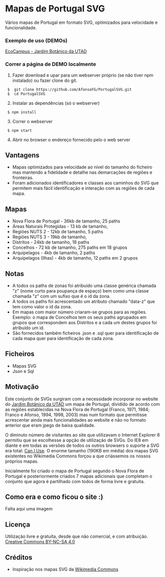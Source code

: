 # Mapas de Portugal  SVG
Vários mapas de Portugal em formato SVG, optimizados para velocidade e funcionalidade.


### Exemplo de uso (DEMOs)

[EcoCampus - Jardim Botânico da UTAD](https://ecocampus.utad.pt/jardimbotanico/especie/Pinus_pinaster)


### Correr a página de DEMO localmente

1) Fazer download e upar para um webserver próprio (se não tiver npm instalado) ou fazer clone do git.
```
 $  git clone https://github.com/AfonsoFG/PortugalSVG.git
 $  cd PortugalSVG
```
 
2) Instalar as dependências (só o webserver)
```
 $ npm install
```

3) Correr o webserver
```
 $ npm start
```

4) Abrir no browser o endereço fornecido pelo o web server


## Vantagens
* Mapas optimizados para velocidade ao nível do tamanho do ficheiro mas mantendo a fidelidade e detalhe nas demarcações de regiões e fronteiras.
* Foram adicionados identificadores e classes aos caminhos do SVG que permitem mais fácil identificação e interação com as regiões de cada mapa.


## Mapas 
* Nova Flora de Portugal - 36kb de tamanho, 25 paths
* Áreas Naturais Protegidas - 13 kb de tamanho, 
* Regiões NUTS 2 -  12kb de tamanho, 5 paths
* Regiões NUTS 3 - 19kb de tamanho, 
* Distritos - 24kb de tamanho, 18 paths
* Concelhos - 72 kb de tamanho, 275 paths em 18 grupos
* Arquipelagos - 4kb de tamanho, 2 paths
* Arquipelagos (Ilhas) - 4kb de tamanho, 12 paths em 2 grupos


## Notas
* A todos os paths de zonas foi atribuido uma classe genérica chamada "z" (nome curto para poupança de espaço) bem como uma classe chamada "z" com um sufixo que é o id da zona.
* A todos os paths foi acrescentado um atributo chamado "data-z" que tem como valor o id da zona.
* Em mapas com maior número criaram-se grupos para as regiões. Exemplo: o mapa de Concelhos tem os seus paths agrupados em grupos que correspondem aos Distritos e a cada um destes grupos foi atribuído um id.
* São fornecidos também ficheiros .json e .sql quer para identificação de cada mapa quer para identificação de cada zona.


## Ficheiros
* Mapas SVG
* Json e Sql


## Motivação
Este conjunto de SVGs surgiram com a necessidade incorporar no website do [Jardim Botânico da UTAD](https://ecocampus.utad.pt/jardimbotanico) um mapa de Portugal, dividido de acordo com as regiões establecidas na Nova Flora de Portugal (Franco, 1971, 1984; Franco e Afonso, 1994, 1998, 2003) mas num formato que permitisse acrescentar ainda mais funcionalidades ao website e não no formato anterior que eram jpegs de baixa qualidade.

O diminuto número de visitantes ao site que utilizavam o Internet Explorer 8 permitiu que se escolhesse a opção de utilização de SVGs. Do IE8 em diante e em todas as versões de todos os outros browsers o suporte a SVG era total: [Can I Use](https://caniuse.com/#search=SVG). O enorme tamanho (190KB em média) dos mapas SVG existentes no Wikimedia Commons forçou a que criássemos os nossos próprios mapas.

Inicialmente foi criado o mapa de Portugal segundo o Nova Flora de Portugal e posteriormente criados 7 mapas adicionais que completam o conjunto que agora é partilhado com todos de forma livre e gratuita.


## Como era e como ficou o site :)

Falta aqui uma imagem


## Licença
Utilização livre e gratuíta, desde que não comercial, e com atribuição. [Creative Commons BY-NC-SA 4.0](https://creativecommons.org/licenses/by-nc-sa/4.0/)


## Créditos
* Inspiração nos mapas SVG da [Wikimedia Commons](https://commons.wikimedia.org/wiki/Category:SVG_maps_of_Portugal)